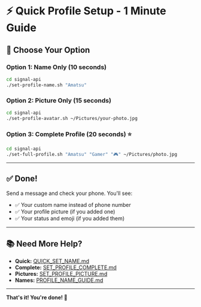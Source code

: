 # ⚡ Quick Profile Setup - 1 Minute Guide

## 🎯 Choose Your Option

### Option 1: Name Only (10 seconds)
```bash
cd signal-api
./set-profile-name.sh "Amatsu"
```

### Option 2: Picture Only (15 seconds)
```bash
cd signal-api
./set-profile-avatar.sh ~/Pictures/your-photo.jpg
```

### Option 3: Complete Profile (20 seconds) ⭐
```bash
cd signal-api
./set-full-profile.sh "Amatsu" "Gamer" "🎮" ~/Pictures/photo.jpg
```

---

## ✅ Done!

Send a message and check your phone. You'll see:
- ✅ Your custom name instead of phone number
- ✅ Your profile picture (if you added one)
- ✅ Your status and emoji (if you added them)

---

## 📚 Need More Help?

- **Quick:** [QUICK_SET_NAME.md](QUICK_SET_NAME.md)
- **Complete:** [SET_PROFILE_COMPLETE.md](SET_PROFILE_COMPLETE.md)
- **Pictures:** [SET_PROFILE_PICTURE.md](signal-api/SET_PROFILE_PICTURE.md)
- **Names:** [PROFILE_NAME_GUIDE.md](PROFILE_NAME_GUIDE.md)

---

**That's it! You're done! 🎉**

